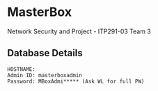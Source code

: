 # MasterBox
Network Security and Project - ITP291-03 Team 3

## Database Details
```
HOSTNAME:
Admin ID: masterboxadmin
Password: MBoxAdmi***** (Ask WL for full PW)
```
